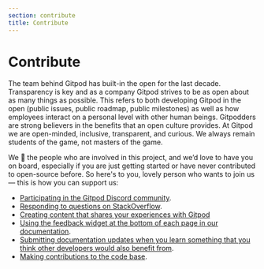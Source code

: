 ```yaml
---
section: contribute
title: Contribute
---
```


<script context="module">
  export const prerender = true;
</script>

# Contribute

The team behind Gitpod has built-in the open for the last decade. Transparency is key and as a company Gitpod strives to be as open about as many things as possible. This refers to both developing Gitpod in the open (public issues, public roadmap, public milestones) as well as how employees interact on a personal level with other human beings. Gitpodders are strong believers in the benefits that an open culture provides. At Gitpod we are open-minded, inclusive, transparent, and curious. We always remain students of the game, not masters of the game.

We 🧡 the people who are involved in this project, and we’d love to have you on board, especially if you are just getting started or have never contributed to open-source before. So here's to you, lovely person who wants to join us — this is how you can support us:

- [Participating in the Gitpod Discord community](https://www.gitpod.io/chat).
- [Responding to questions on StackOverflow](https://stackoverflow.com/questions/tagged/gitpod).
- [Creating content that shares your experiences with Gitpod](contribute/content)
- [Using the feedback widget at the bottom of each page in our documentation](contribute/documentation).
- [Submitting documentation updates when you learn something that you think other developers would also benefit from](contribute/documentation).
- [Making contributions to the code base](contribute/features-and-patches).
